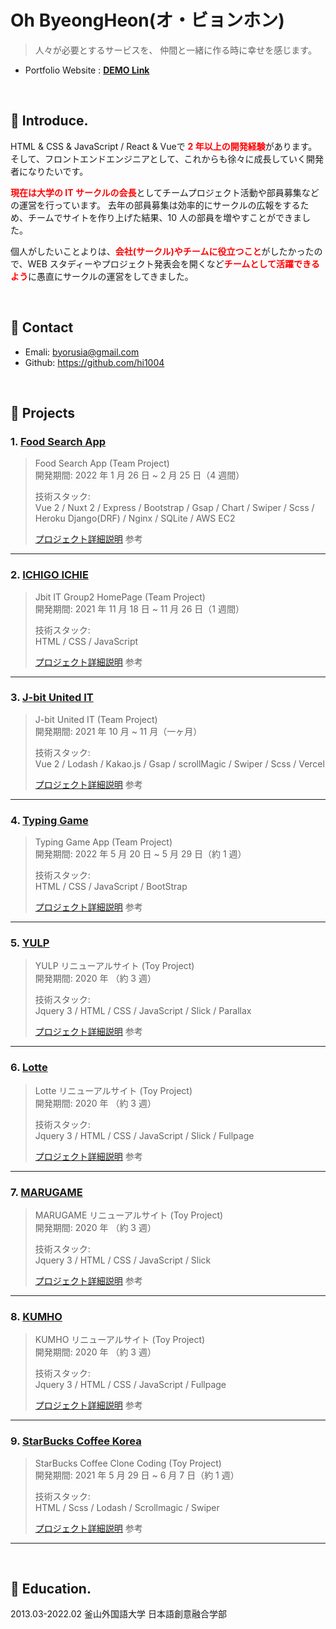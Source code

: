 # Oh ByeongHeon(オ・ビョンホン)

> 人々が必要とするサービスを、 仲間と一緒に作る時に幸せを感じます。

- Portfolio Website : <a href="https://bit.ly/3uIyuw6" target="_blank"><b>DEMO Link</b></a>

</br>

## :pushpin: Introduce.

HTML & CSS & JavaScript / React & Vueで <b style="color: red">2 年以上の開発経験</b>があります。そして、フロントエンドエンジニアとして、これからも徐々に成長していく開発者になりたいです。

<b style="color: red">現在は大学の IT サークルの会長</b>としてチームプロジェクト活動や部員募集などの運営を行っています。 去年の部員募集は効率的にサークルの広報をするため、チームでサイトを作り上げた結果、10 人の部員を増やすことができました。

個人がしたいことよりは、<b style="color: red">会社(サークル)やチームに役立つこと</b>がしたかったので、WEB スタディーやプロジェクト発表会を開くなど<b style="color: red">チームとして活躍できるよう</b>に愚直にサークルの運営をしてきました。

</br>

## :pushpin: Contact

- Emali: byorusia@gmail.com
- Github: https://github.com/hi1004

</br>

## :pushpin: Projects

### 1. [Food Search App](https://bit.ly/3ytDaqK)

> Food Search App (Team Project)  
> 開発期間: 2022 年 1 月 26 日 ~ 2 月 25 日（4 週間）
>
> 技術スタック:  
> Vue 2 / Nuxt 2 / Express / Bootstrap / Gsap / Chart / Swiper / Scss / Heroku
> Django(DRF) / Nginx / SQLite / AWS EC2
>
> [プロジェクト詳細説明](https://bit.ly/3uuERTG) 参考

---

### 2. [ICHIGO ICHIE](https://bit.ly/3NM3RN6)

> Jbit IT Group2 HomePage (Team Project)  
> 開発期間: 2021 年 11 月 18 日 ~ 11 月 26 日（1 週間）
>
> 技術スタック:  
> HTML / CSS / JavaScript
>
> [プロジェクト詳細説明](https://bit.ly/3al3DPr) 参考

---

### 3. [J-bit United IT](https://bit.ly/3yNto4e)

> J-bit United IT (Team Project)  
> 開発期間: 2021 年 10 月 ~ 11 月（一ヶ月）
>
> 技術スタック:  
> Vue 2 / Lodash / Kakao.js / Gsap / scrollMagic / Swiper / Scss / Vercel
>
> [プロジェクト詳細説明](https://bit.ly/3ysvpRP) 参考

---

### 4. [Typing Game](https://bit.ly/3uxTy8u)

> Typing Game App (Team Project)  
> 開発期間: 2022 年 5 月 20 日 ~ 5 月 29 日（約 1 週）
>
> 技術スタック:  
> HTML / CSS / JavaScript / BootStrap
>
> [プロジェクト詳細説明](https://bit.ly/3c1cpm3) 参考

---

### 5. [YULP](https://bit.ly/3PdYaIR)

> YULP リニューアルサイト (Toy Project)  
> 開発期間: 2020 年 （約 3 週）
>
> 技術スタック:  
> Jquery 3 / HTML / CSS / JavaScript / Slick / Parallax
>
> [プロジェクト詳細説明](https://bit.ly/3c4IkCg) 参考

---

### 6. [Lotte](https://bit.ly/3RosuTc)

> Lotte リニューアルサイト (Toy Project)  
> 開発期間: 2020 年 （約 3 週）
>
> 技術スタック:  
> Jquery 3 / HTML / CSS / JavaScript / Slick / Fullpage
>
> [プロジェクト詳細説明](https://bit.ly/3OYE31B) 参考

---

### 7. [MARUGAME](https://bit.ly/3P62rOI)

> MARUGAME リニューアルサイト (Toy Project)  
> 開発期間: 2020 年 （約 3 週）
>
> 技術スタック:  
> Jquery 3 / HTML / CSS / JavaScript / Slick
>
> [プロジェクト詳細説明](https://bit.ly/3PeOyxq) 参考

---

### 8. [KUMHO](https://bit.ly/3Az3nqA)

> KUMHO リニューアルサイト (Toy Project)  
> 開発期間: 2020 年 （約 3 週）
>
> 技術スタック:  
> Jquery 3 / HTML / CSS / JavaScript / Fullpage
>
> [プロジェクト詳細説明](https://bit.ly/3OVenmn) 参考

---

### 9. [StarBucks Coffee Korea](https://bit.ly/3IDSIx3)

> StarBucks Coffee Clone Coding (Toy Project)  
> 開発期間: 2021 年 5 月 29 日 ~ 6 月 7 日（約 1 週）
>
> 技術スタック:  
> HTML / Scss / Lodash / Scrollmagic / Swiper
>
> [プロジェクト詳細説明](https://bit.ly/3NR4apR) 参考

---

</br>

## :pushpin: Education.

2013.03-2022.02 釜山外国語大学 日本語創意融合学部
